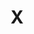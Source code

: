 ---
title: X
template: article.jade
intro: A very lightweight, modern, jQuery-inspired DOM manipulation library. It makes some common tasks much easier, without supporting ancient browsers (keeping the codebase small).
---